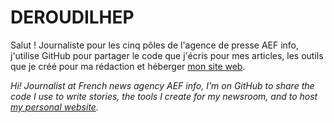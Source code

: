 # DEROUDILHEP

Salut ! Journaliste pour les cinq pôles de l'agence de presse AEF info, j'utilise GitHub pour partager le code que j'écris pour mes articles, les outils que je créé pour ma rédaction et héberger [mon site web](https://deroudilhep.github.io).

_Hi! Journalist at French news agency AEF info, I'm on GitHub to share the code I use to write stories, the tools I create for my newsroom, and to host [my personal website](https://deroudilhep.github.io)._

